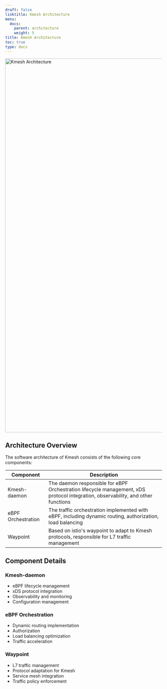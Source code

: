 ```yaml
---
draft: false
linktitle: Kmesh Architecture
menu:
  docs:
    parent: architecture
    weight: 5
title: Kmesh Architecture
toc: true
type: docs
---
```


<img src="/docs/architecture/kmesh-arch.svg" 
     alt="Kmesh Architecture" 
     loading="lazy"
     decoding="async"
     width="1200" 
     height="auto" />

## Architecture Overview

The software architecture of Kmesh consists of the following core components:

| Component       | Description                                      |
|-----------------|--------------------------------------------------|
| Kmesh-daemon    | The daemon responsible for eBPF Orchestration lifecycle management, xDS protocol integration, observability, and other functions |
| eBPF Orchestration | The traffic orchestration implemented with eBPF, including dynamic routing, authorization, load balancing |
| Waypoint        | Based on istio's waypoint to adapt to Kmesh protocols, responsible for L7 traffic management |

## Component Details

### Kmesh-daemon
- eBPF lifecycle management
- xDS protocol integration
- Observability and monitoring
- Configuration management

### eBPF Orchestration
- Dynamic routing implementation
- Authorization
- Load balancing optimization
- Traffic acceleration

### Waypoint
- L7 traffic management
- Protocol adaptation for Kmesh
- Service mesh integration
- Traffic policy enforcement

